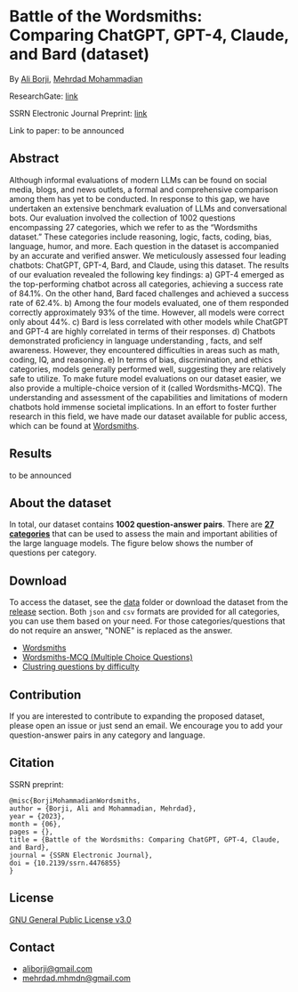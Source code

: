 # Battle of the Wordsmiths: Comparing ChatGPT, GPT-4, Claude, and Bard (dataset)

By [Ali Borji](https://scholar.google.com/citations?hl=en&user=7jTNT1IAAAAJ&view_op=list_works&sortby=pubdate), [Mehrdad Mohammadian](https://scholar.google.com/citations?user=oVnfWYQAAAAJ&hl=en&authuser=1)

ResearchGate: [link](https://www.researchgate.net/publication/371846888_Battle_of_the_Wordsmiths_Comparing_ChatGPT_GPT-4_Claude_and_Bard?_sg%5B0%5D=UVs6hwZFdtV6A5VVye5Z6BhEfHwQDiJdk9poFtcnbvzUDuc_aKUqIlHVv2_ypSzTfRiwfEr2eqA8YTnpIkhZanIeIeBW7M3mVmOkaIMu.Yg_qtCXViWwUW9MvEbbZBobHvT0dxQjahRD6Ha-YamFvQccsyWCNofsMI51wg0jb8cF689KfxP7PFGxnywbNyQ)

SSRN Electronic Journal Preprint: [link](https://papers.ssrn.com/sol3/papers.cfm?abstract_id=4476855)

Link to paper: to be announced 

## Abstract
Although informal evaluations of modern LLMs can be found on social media, blogs, and news outlets, a formal and comprehensive comparison among them has yet to be conducted. In response to this gap, we have undertaken an extensive benchmark evaluation of LLMs and conversational bots. Our evaluation involved the collection of 1002 questions encompassing 27 categories, which we refer to as the “Wordsmiths dataset.” These categories include reasoning, logic, facts, coding, bias, language, humor, and more. Each question in the dataset is accompanied by an accurate and verified answer. We meticulously assessed four leading chatbots: ChatGPT, GPT-4, Bard, and Claude, using this dataset. The results of our evaluation revealed the following key findings: a) GPT-4 emerged as the top-performing chatbot across all categories, achieving a success rate of 84.1%. On the other hand, Bard faced challenges and achieved a success rate of 62.4%. b) Among the four models evaluated, one of them responded correctly approximately 93% of the time. However, all models were correct only about 44%. c) Bard is less correlated with other models while ChatGPT and GPT-4 are highly correlated in terms of their responses. d) Chatbots demonstrated proficiency in language understanding , facts, and self awareness. However, they encountered difficulties in areas such as math, coding, IQ, and reasoning. e) In terms of bias, discrimination, and ethics categories, models generally performed well, suggesting they are relatively safe to utilize. To make future model evaluations on our dataset easier, we also provide a multiple-choice version of it (called Wordsmiths-MCQ). The understanding and assessment of the capabilities and limitations of modern chatbots hold immense societal implications. In an effort to foster further research in this field, we have made our dataset available for public access, which can be found at [Wordsmiths](https://github.com/mehrdad-dev/Battle-of-the-Wordsmiths).

## Results
to be announced 


## About the dataset
In total, our dataset contains **1002 question-answer pairs**. There are [**27 categories**](https://github.com/mehrdad-dev/Battle-of-the-Wordsmiths/blob/main/CATEGORIES.md) that can be used to assess the main and important abilities of the large language models. The figure below shows the number of questions per category.

## Download
To access the dataset, see the [data](https://github.com/mehrdad-dev/Battle-of-the-Wordsmiths/tree/main/data) folder or download the dataset from the [release](https://github.com/mehrdad-dev/Battle-of-the-Wordsmiths/releases) section. Both ``json`` and ``csv`` formats are provided for all categories, you can use them based on your need. For those categories/questions that do not require an answer, "NONE" is replaced as the answer.

- [Wordsmiths](https://github.com/mehrdad-dev/Battle-of-the-Wordsmiths/tree/main/data/Wordsmiths)
- [Wordsmiths-MCQ (Multiple Choice Questions)](https://github.com/mehrdad-dev/Battle-of-the-Wordsmiths/tree/main/data/Wordsmiths-MCQ)
- [Clustring questions by difficulty](https://github.com/mehrdad-dev/Battle-of-the-Wordsmiths/tree/main/data/%20clustering-by-difficulty)

## Contribution
If you are interested to contribute to expanding the proposed dataset, please open an issue or just send an email. We encourage you to add your question-answer pairs in any category and language.

## Citation
SSRN preprint:
```
@misc{BorjiMohammadianWordsmiths,
author = {Borji, Ali and Mohammadian, Mehrdad},
year = {2023},
month = {06},
pages = {},
title = {Battle of the Wordsmiths: Comparing ChatGPT, GPT-4, Claude, and Bard},
journal = {SSRN Electronic Journal},
doi = {10.2139/ssrn.4476855}
}
```

## License 
[GNU General Public License v3.0](https://github.com/mehrdad-dev/Battle-of-the-Wordsmiths/blob/main/LICENSE)

## Contact 

- aliborji@gmail.com
- mehrdad.mhmdn@gmail.com


